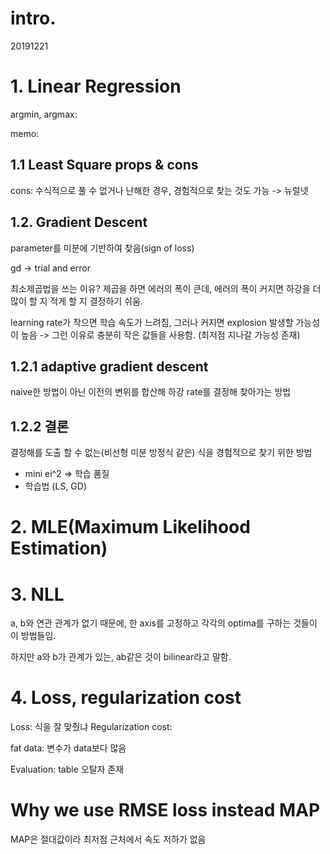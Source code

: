 # intro.

20191221

# 1. Linear Regression

argmin, argmax: 

memo:

## 1.1 Least Square props & cons

cons: 수식적으로 풀 수 없거나 난해한 경우, 경험적으로 찾는 것도 가능 -> 뉴럴넷

## 1.2. Gradient Descent

parameter를 미분에 기반하여 찾음(sign of loss)

gd -> trial and error

최소제곱법을 쓰는 이유? 제곱을 하면 에러의 폭이 큰데, 에러의 폭이 커지면 하강을 더 많이 할 지 적게 할 지 결정하기 쉬움.

learning rate가 작으면 학습 속도가 느려짐, 그러나 커지면 explosion 발생할 가능성이 높음
-> 그런 이유로 충분히 작은 값들을 사용함.
(최저점 지나갈 가능성 존재)

## 1.2.1 adaptive gradient descent

naive한 방법이 아닌 이전의 변위를 합산해 하강 rate를 결정해 찾아가는 방법

## 1.2.2 결론

결정해를 도출 할 수 없는(비선형 미분 방정식 같은) 식을 경험적으로 찾기 위한 방법

- mini ei^2 => 학습 품질
- 학습법 (LS, GD)

# 2. MLE(Maximum Likelihood Estimation)

# 3. NLL

a, b와 연관 관계가 없기 때문에, 한 axis를 고정하고 각각의 optima를 구하는 것들이 이 방법들임.

하지만 a와 b가 관계가 있는, ab같은 것이 bilinear라고 말함.  

# 4. Loss, regularization cost

Loss: 식을 잘 맞췄냐
Regularization cost: 

fat data: 변수가 data보다 많음

Evaluation: table 오탈자 존재

# Why we use RMSE loss instead MAP

MAP은 절대값이라 최저점 근처에서 속도 저하가 없음

